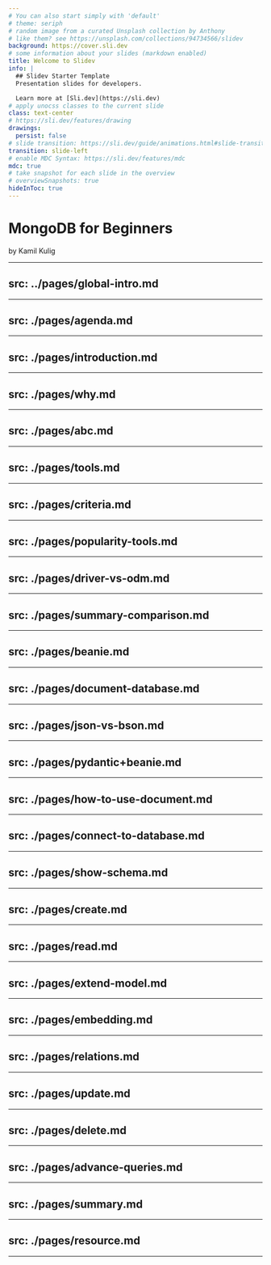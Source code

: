 ```yaml
---
# You can also start simply with 'default'
# theme: seriph
# random image from a curated Unsplash collection by Anthony
# like them? see https://unsplash.com/collections/94734566/slidev
background: https://cover.sli.dev
# some information about your slides (markdown enabled)
title: Welcome to Slidev
info: |
  ## Slidev Starter Template
  Presentation slides for developers.

  Learn more at [Sli.dev](https://sli.dev)
# apply unocss classes to the current slide
class: text-center
# https://sli.dev/features/drawing
drawings:
  persist: false
# slide transition: https://sli.dev/guide/animations.html#slide-transitions
transition: slide-left
# enable MDC Syntax: https://sli.dev/features/mdc
mdc: true
# take snapshot for each slide in the overview
# overviewSnapshots: true
hideInToc: true
---
```


# MongoDB for Beginners
by Kamil Kulig

---
src: ../pages/global-intro.md
---
---
src: ./pages/agenda.md
---
---
src: ./pages/introduction.md
---
---
src: ./pages/why.md
---
---
src: ./pages/abc.md
---
---
src: ./pages/tools.md
---
---
src: ./pages/criteria.md
---
---
src: ./pages/popularity-tools.md
---
---
src: ./pages/driver-vs-odm.md
---
---
src: ./pages/summary-comparison.md
---
---
src: ./pages/beanie.md
---
---
src: ./pages/document-database.md
---
---
src: ./pages/json-vs-bson.md
---
---
src: ./pages/pydantic+beanie.md
---
---
src: ./pages/how-to-use-document.md
---
---
src: ./pages/connect-to-database.md
---
---
src: ./pages/show-schema.md
---
---
src: ./pages/create.md
---
---
src: ./pages/read.md
---
---
src: ./pages/extend-model.md
---
---
src: ./pages/embedding.md
---
---
src: ./pages/relations.md
---
---
src: ./pages/update.md
---
---
src: ./pages/delete.md
---
---
src: ./pages/advance-queries.md
---
---
src: ./pages/summary.md
---
---
src: ./pages/resource.md
---
---